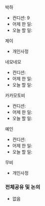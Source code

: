 
박하
- 컨디션: 9
- 어제 한 일:  
- 오늘 할 일: 

제이
- 개인사정

네모네모
- 컨디션: 
- 어제 한 일: 
- 오늘 할 일: 

카카모토비
- 컨디션: 
- 어제 한 일: 
- 오늘 할 일: 

예인
- 컨디션: 
- 어제 한 일: 
- 오늘 할 일: 

무비
- 개인사정

### 전체공유 및 논의
- 없음